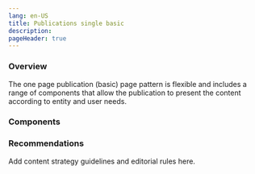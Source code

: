 ```yaml
---
lang: en-US
title: Publications single basic
description:
pageHeader: true
---
```


### Overview
The one page publication (basic) page pattern is flexible and includes a range of components that allow the publication to present the content according to entity and user needs.

### Components
<PreviewImage :image="$withBase('/images/publication-single-basic.png')" :contents="[{ x: 0, y: 0, title: 'Header', text: 'Publications single basic header' }, { x: 0, y: 2, title: 'Basic publication banner ', text: 'Publications single basic Basic publication banner ' }, { x: 0, y: 18, title: 'On this page menu', text: 'Publications single basic On this page menu' }, { x: 0, y: 26, title: 'Body copy', text: 'Publications single basic Body copy' }, { x: 0, y: 40, title: 'Chapter banner', text: 'Publications single basic Chapter banner' }, { x: 0, y: 44, title: 'Callout (body width)', text: 'Publications single basic Callout (body width)' }, { x: 0, y: 90, title: 'Secondary footer', text: 'Publications single basic Secondary footer' }, { x: 0, y: 94, title: 'Global footer', text: 'Publications single basic Global footer' }]">
<template #code>
<CodeGroup>
  <CodeGroupItem title="HTML">

```html
```

  </CodeGroupItem>
</CodeGroup>
</template>
</PreviewImage>

### Recommendations
Add content strategy guidelines and editorial rules here.

